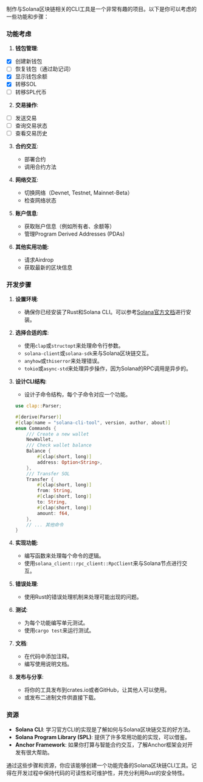 制作与Solana区块链相关的CLI工具是一个非常有趣的项目。以下是你可以考虑的一些功能和步骤：

### 功能考虑

1. **钱包管理**:
  - [x] 创建新钱包
  - [ ] 恢复钱包（通过助记词）
  - [x] 显示钱包余额
  - [x] 转移SOL
  - [ ] 转移SPL代币

2. **交易操作**:
  - [ ] 发送交易
  - [ ] 查询交易状态
  - [ ] 查看交易历史

3. **合约交互**:
   - 部署合约
   - 调用合约方法

4. **网络交互**:
   - 切换网络（Devnet, Testnet, Mainnet-Beta）
   - 检查网络状态

5. **账户信息**:
   - 获取账户信息（例如所有者、余额等）
   - 管理Program Derived Addresses (PDAs)

6. **其他实用功能**:
   - 请求Airdrop
   - 获取最新的区块信息

### 开发步骤

1. **设置环境**:
   - 确保你已经安装了Rust和Solana CLI。可以参考[Solana官方文档](https://docs.solanalabs.com/cli/install-solana-cli-tools)进行安装。

2. **选择合适的库**:
   - 使用`clap`或`structopt`来处理命令行参数。
   - `solana-client`或`solana-sdk`来与Solana区块链交互。
   - `anyhow`或`thiserror`来处理错误。
   - `tokio`或`async-std`来处理异步操作，因为Solana的RPC调用是异步的。

3. **设计CLI结构**:
   - 设计子命令结构，每个子命令对应一个功能。

   ```rust
   use clap::Parser;

   #[derive(Parser)]
   #[clap(name = "solana-cli-tool", version, author, about)]
   enum Commands {
       /// Create a new wallet
       NewWallet,
       /// Check wallet balance
       Balance {
           #[clap(short, long)]
           address: Option<String>,
       },
       /// Transfer SOL
       Transfer {
           #[clap(short, long)]
           from: String,
           #[clap(short, long)]
           to: String,
           #[clap(short, long)]
           amount: f64,
       },
       // ... 其他命令
   }
   ```

4. **实现功能**:
   - 编写函数来处理每个命令的逻辑。
   - 使用`solana_client::rpc_client::RpcClient`来与Solana节点进行交互。

5. **错误处理**:
   - 使用Rust的错误处理机制来处理可能出现的问题。

6. **测试**:
   - 为每个功能编写单元测试。
   - 使用`cargo test`来运行测试。

7. **文档**:
   - 在代码中添加注释。
   - 编写使用说明文档。

8. **发布与分享**:
   - 将你的工具发布到crates.io或者GitHub，让其他人可以使用。
   - 或发布二进制文件供直接下载。

### 资源

- **Solana CLI**: 学习官方CLI的实现是了解如何与Solana区块链交互的好方法。
- **Solana Program Library (SPL)**: 提供了许多常用功能的实现，可以借鉴。
- **Anchor Framework**: 如果你打算与智能合约交互，了解Anchor框架会对开发有很大帮助。

通过这些步骤和资源，你应该能够创建一个功能完备的Solana区块链CLI工具。记得在开发过程中保持代码的可读性和可维护性，并充分利用Rust的安全特性。
